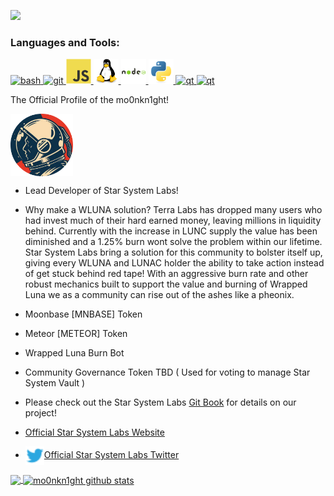 ![](https://komarev.com/ghpvc/?username=mo0nkn1ght&label=Profile%20views&color=0e75b6&style=flat)
</br>

<h3 align="left">Languages and Tools:</h3>
<p align="left"> <a href="https://www.gnu.org/software/bash/" target="_blank"> <img src="https://www.vectorlogo.zone/logos/gnu_bash/gnu_bash-icon.svg" alt="bash" width="40" height="40"/> </a> 
<a href="https://git-scm.com/" target="_blank"> <img src="https://www.vectorlogo.zone/logos/git-scm/git-scm-icon.svg" alt="git" width="40" height="40"/> </a> 
<a href="https://developer.mozilla.org/en-US/docs/Web/JavaScript" target="_blank"> <img src="https://raw.githubusercontent.com/devicons/devicon/master/icons/javascript/javascript-original.svg" alt="javascript" width="40" height="40"/> </a> 
<a href="https://www.linux.org/" target="_blank"> <img src="https://raw.githubusercontent.com/devicons/devicon/master/icons/linux/linux-original.svg" alt="linux" width="40" height="40"/> </a> 
<a href="https://nodejs.org" target="_blank"> <img src="https://raw.githubusercontent.com/devicons/devicon/master/icons/nodejs/nodejs-original-wordmark.svg" alt="nodejs" width="40" height="40"/> </a> 
<a href="https://www.python.org" target="_blank"> <img src="https://raw.githubusercontent.com/devicons/devicon/master/icons/python/python-original.svg" alt="python" width="40" height="40"/> </a> 
<a href="https://ethereum.org/en/" target="_blank"> <img src="https://upload.wikimedia.org/wikipedia/commons/thumb/6/6f/Ethereum-icon-purple.svg/1200px-Ethereum-icon-purple.svg.png" alt="qt" width="40" height="40"/> </a> 
<a href="https://ethereum.org/en/" target="_blank"> <img src="https://upload.wikimedia.org/wikipedia/commons/9/98/Solidity_logo.svg" alt="qt" width="40" height="40"/> </a></p>

The Official Profile of the mo0nkn1ght! 

<img align='center' width="100px" src="https://github.com/mo0nkn1ght/mo0nkn1ght/blob/main/assets/mo0nkn1ght.png" alt="mo0nkn1ght">

- Lead Developer of Star System Labs!

- Why make a WLUNA solution? Terra Labs has dropped many users who had invest much of their hard earned money, leaving millions in liquidity behind. Currently with the increase in LUNC supply the value has been diminished and a 1.25% burn wont solve the problem within our lifetime. Star System Labs bring a solution for this community to bolster itself up, giving every WLUNA and LUNAC holder the ability to take action instead of get stuck behind red tape! With an aggressive burn rate and other robust mechanics built to support the value and burning of Wrapped Luna we as a community can rise out of the ashes like a pheonix.

- Moonbase [MNBASE] Token

- Meteor [METEOR] Token

- Wrapped Luna Burn Bot

- Community Governance Token TBD ( Used for voting to manage Star System Vault )

- Please check out the Star System Labs <a href="https://mo0nkn1ght.gitbook.io/mo0nkn1ght/">Git Book</a> for details on our project!

- <a href="https://starsystemlabs.com">Official Star System Labs Website</a>

- <a href="https://twitter.com/StarSystem_Labs"> <img align="center" alt="Star System Labs Twitter" width="30px" src="https://github.com/mo0nkn1ght/mo0nkn1ght/blob/main/assets/twitter.png" />Official Star System Labs Twitter</a>


<a href="https://github.com/mo0nkn1ght/mo0nkn1ght">
  <!-- Change the `github-readme-stats.vercel.app` to `github-readme-stats.vercel.app`  -->
  <img align="center" src="https://github-readme-stats.vercel.app/api/top-langs/?username=mo0nkn1ght&theme=gruvbox" />
</a>
<a href="https://github.com/mo0nkn1ght/mo0nkn1ght">
  <img align="center" src="https://github-readme-stats.vercel.app/api?username=mo0nkn1ght&show_icons=true&theme=gruvbox&line_height=40&count_private=true&include_all_commits=true" alt="mo0nkn1ght github stats" />
</a>
